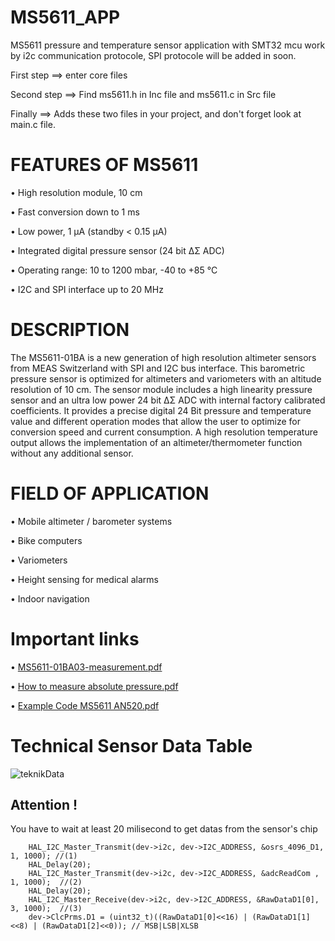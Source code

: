# MS5611_APP
 MS5611 pressure and temperature sensor application with SMT32 mcu
 work by i2c communication protocole, 
 SPI protocole will be added in soon.

First step ==> enter core files

Second step ==> Find ms5611.h  in Inc file and ms5611.c in Src file

Finally  ==> Adds these two files in your project, and don't forget look at main.c file. 


# FEATURES OF MS5611
• High resolution module, 10 cm

• Fast conversion down to 1 ms

• Low power, 1 µA (standby < 0.15 µA)

• Integrated digital pressure sensor (24 bit ΔΣ ADC)

• Operating range: 10 to 1200 mbar, -40 to +85 °C

• I2C and SPI interface up to 20 MHz



# DESCRIPTION
The MS5611-01BA is a new generation of high resolution altimeter sensors from MEAS Switzerland with SPI and I2C bus interface. 
This barometric pressure sensor is optimized for altimeters and variometers with an
altitude resolution of 10 cm. The sensor module includes a high linearity pressure sensor and an ultra low power
24 bit ΔΣ ADC with internal factory calibrated coefficients. It provides a precise digital 24 Bit pressure and
temperature value and different operation modes that allow the user to optimize for conversion speed and
current consumption. A high resolution temperature output allows the implementation of an
altimeter/thermometer function without any additional sensor.


# FIELD OF APPLICATION
• Mobile altimeter / barometer systems

• Bike computers

• Variometers

• Height sensing for medical alarms

• Indoor navigation


# Important links
•	[MS5611-01BA03-measurement.pdf](https://github.com/YEK-Kayra/MS5611_APP/files/13853362/MS5611-01BA03-measurement.pdf)

• [How to measure absolute pressure.pdf](https://github.com/YEK-Kayra/MS5611_APP/files/13834121/How.to.measure.absolute.pressure.pdf)

• [Example Code MS5611 AN520.pdf](https://github.com/YEK-Kayra/MS5611_APP/files/13853350/Example.Code.MS5611.AN520.pdf)


# Technical Sensor Data Table
![teknikData](https://github.com/YEK-Kayra/MS5611_APP/assets/124110070/77df8082-be08-43d6-8971-a5908d68bc02)



## Attention !
You have to wait at least 20 milisecond to get datas from the sensor's chip
```
	HAL_I2C_Master_Transmit(dev->i2c, dev->I2C_ADDRESS, &osrs_4096_D1, 1, 1000); //(1)
	HAL_Delay(20);
	HAL_I2C_Master_Transmit(dev->i2c, dev->I2C_ADDRESS, &adcReadCom , 1, 1000);	 //(2)
	HAL_Delay(20);
	HAL_I2C_Master_Receive(dev->i2c, dev->I2C_ADDRESS, &RawDataD1[0], 3, 1000);	 //(3)
	dev->ClcPrms.D1 = (uint32_t)((RawDataD1[0]<<16) | (RawDataD1[1]<<8) | (RawDataD1[2]<<0)); // MSB|LSB|XLSB
```

  



